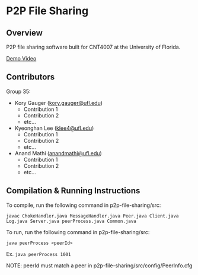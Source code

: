 # P2P File Sharing

## Overview
P2P file sharing software built for CNT4007 at the University of Florida.

[Demo Video]()

## Contributors
Group 35:
- Kory Gauger (kory.gauger@ufl.edu)
  - Contribution 1
  - Contribution 2
  - etc...
- Kyeonghan Lee (klee4@ufl.edu)
  - Contribution 1
  - Contribution 2
  - etc...
- Anand Mathi (anandmathi@ufl.edu)
  - Contribution 1
  - Contribution 2
  - etc...

## Compilation & Running Instructions
To compile, run the following command in p2p-file-sharing/src:

`javac ChokeHandler.java MessageHandler.java Peer.java Client.java Log.java Server.java peerProcess.java Common.java`

To run, run the following command in p2p-file-sharing/src:

`java peerProcess <peerId>`

Ex. `java peerProcess 1001`

NOTE: peerId must match a peer in p2p-file-sharing/src/config/PeerInfo.cfg
